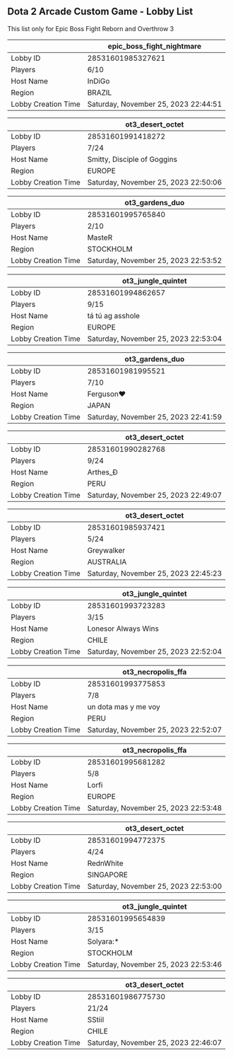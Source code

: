 ## Dota 2 Arcade Custom Game - Lobby List

This list only for Epic Boss Fight Reborn and Overthrow 3

|  | epic_boss_fight_nightmare |
| ------ | ------ |
| Lobby ID | 28531601985327621 |
| Players | 6/10 |
| Host Name | InDiGo |
| Region | BRAZIL |
| Lobby Creation Time | Saturday, November 25, 2023 22:44:51 |


|  | ot3_desert_octet |
| ------ | ------ |
| Lobby ID | 28531601991418272 |
| Players | 7/24 |
| Host Name | Smitty, Disciple of Goggins |
| Region | EUROPE |
| Lobby Creation Time | Saturday, November 25, 2023 22:50:06 |


|  | ot3_gardens_duo |
| ------ | ------ |
| Lobby ID | 28531601995765840 |
| Players | 2/10 |
| Host Name | MasteR |
| Region | STOCKHOLM |
| Lobby Creation Time | Saturday, November 25, 2023 22:53:52 |


|  | ot3_jungle_quintet |
| ------ | ------ |
| Lobby ID | 28531601994862657 |
| Players | 9/15 |
| Host Name | tá tú ag asshole |
| Region | EUROPE |
| Lobby Creation Time | Saturday, November 25, 2023 22:53:04 |


|  | ot3_gardens_duo |
| ------ | ------ |
| Lobby ID | 28531601981995521 |
| Players | 7/10 |
| Host Name | Ferguson♥ |
| Region | JAPAN |
| Lobby Creation Time | Saturday, November 25, 2023 22:41:59 |


|  | ot3_desert_octet |
| ------ | ------ |
| Lobby ID | 28531601990282768 |
| Players | 9/24 |
| Host Name | Arthes_Ð |
| Region | PERU |
| Lobby Creation Time | Saturday, November 25, 2023 22:49:07 |


|  | ot3_desert_octet |
| ------ | ------ |
| Lobby ID | 28531601985937421 |
| Players | 5/24 |
| Host Name | Greywalker |
| Region | AUSTRALIA |
| Lobby Creation Time | Saturday, November 25, 2023 22:45:23 |


|  | ot3_jungle_quintet |
| ------ | ------ |
| Lobby ID | 28531601993723283 |
| Players | 3/15 |
| Host Name | Lonesor Always Wins |
| Region | CHILE |
| Lobby Creation Time | Saturday, November 25, 2023 22:52:04 |


|  | ot3_necropolis_ffa |
| ------ | ------ |
| Lobby ID | 28531601993775853 |
| Players | 7/8 |
| Host Name | un dota mas y me voy |
| Region | PERU |
| Lobby Creation Time | Saturday, November 25, 2023 22:52:07 |


|  | ot3_necropolis_ffa |
| ------ | ------ |
| Lobby ID | 28531601995681282 |
| Players | 5/8 |
| Host Name | Lorfi |
| Region | EUROPE |
| Lobby Creation Time | Saturday, November 25, 2023 22:53:48 |


|  | ot3_desert_octet |
| ------ | ------ |
| Lobby ID | 28531601994772375 |
| Players | 4/24 |
| Host Name | RednWhite |
| Region | SINGAPORE |
| Lobby Creation Time | Saturday, November 25, 2023 22:53:00 |


|  | ot3_jungle_quintet |
| ------ | ------ |
| Lobby ID | 28531601995654839 |
| Players | 3/15 |
| Host Name | Solyara:* |
| Region | STOCKHOLM |
| Lobby Creation Time | Saturday, November 25, 2023 22:53:46 |


|  | ot3_desert_octet |
| ------ | ------ |
| Lobby ID | 28531601986775730 |
| Players | 21/24 |
| Host Name | SStiil |
| Region | CHILE |
| Lobby Creation Time | Saturday, November 25, 2023 22:46:07 |


